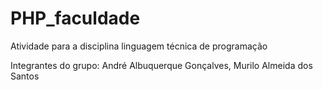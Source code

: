 # **PHP_faculdade**
Atividade para a disciplina linguagem técnica de programação

Integrantes do grupo: André Albuquerque Gonçalves, Murilo Almeida dos Santos
